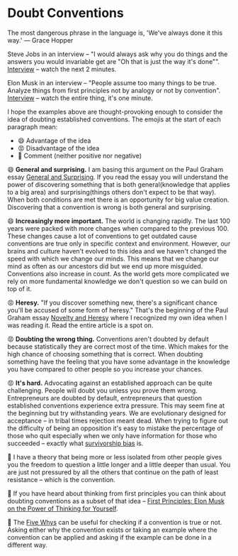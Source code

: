# Doubt Conventions

The most dangerous phrase in the language is, 'We've always done it this way.' — Grace Hopper

Steve Jobs in an interview – "I would always ask why you do things and the answers you would invariable get are "Oh that is just the way it's done"". [Interview](https://youtu.be/HNMAXCfP6K4?t=1081) – watch the next 2 minutes.

Elon Musk in an interview – "People assume too many things to be true. Analyze things from first principles not by analogy or not by convention". [Interview](https://www.youtube.com/watch?v=8ZVCtqv_vNU) – watch the entire thing, it's one minute.

I hope the examples above are thought-provoking enough to consider the idea of doubting established conventions. The emojis at the start of each paragraph mean:
- 😄 Advantage of the idea
- 😡 Disadvantage of the idea
- 💭 Comment (neither positive nor negative)

😄 **General and surprising.** I am basing this argument on the Paul Graham essay [General and Surprising](http://www.paulgraham.com/sun.html). If you read the essay you will understand the power of discovering something that is both general(knowledge that applies to a big area) and surprising(things others don't expect to be that way). When both conditions are met there is an opportunity for big value creation. Discovering that a convention is wrong is both general and surprising.

😄 **Increasingly more important.** The world is changing rapidly. The last 100 years were packed with more changes when compared to the previous 100. These changes cause a lot of conventions to get outdated cause conventions are true only in specific context and environment. However, our brains and culture haven't evolved to this idea and we haven't changed the speed with which we change our minds. This means that we change our mind as often as our ancestors did but we end up more misguided. Conventions also increase in count. As the world gets more complicated we rely on more fundamental knowledge we don't question so we can build on top of it.

😡 **Heresy.** "If you discover something new, there's a significant chance you'll be accused of some form of heresy." That's the beginning of the Paul Graham essay [Novelty and Heresy](http://www.paulgraham.com/nov.html) where I recognized my own idea when I was reading it. Read the entire article is a spot on.

😡 **Doubting the wrong thing.** Conventions aren't doubted by default because statistically they are correct most of the time. Which makes for the high chance of choosing something that is correct. When doubting something have the feeling that you have some advantage in the knowledge you have compared to other people so you increase your chances.

😡 **It's hard.** Advocating against an established approach can be quite challenging. People will doubt you unless you prove them wrong. Entrepreneurs are doubted by default, entrepreneurs that question established conventions experience extra pressure. This may seem fine at the beginning but try withstanding years. We are evolutionary designed for acceptance – in tribal times rejection meant dead. When trying to figure out the difficulty of being an opposition it's easy to mistake the percentage of those who quit especially when we only have information for those who succeeded – exactly what [survivorship bias](https://en.wikipedia.org/wiki/Survivorship_bias) is.

💭 I have a theory that being more or less isolated from other people gives you the freedom to question a little longer and a little deeper than usual. You are just not pressured by all the others that continue on the path of least resistance – which is the convention.

💭 If you have heard about thinking from first principles you can think about doubting conventions as a subset of that idea – [First Principles: Elon Musk on the Power of Thinking for Yourself](https://jamesclear.com/first-principles).

💭 The [Five Whys](https://en.wikipedia.org/wiki/Five_whys) can be useful for checking if a convention is true or not. Asking either why the convention exists or taking an example where the convention can be applied and asking if the example can be done in a different way.